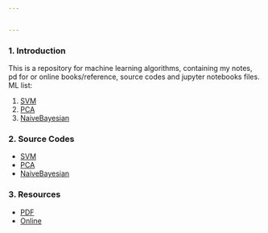 ```yaml
---


---
```


<h3 id="introduction">1. Introduction</h3>
<p>This is a repository for machine learning algorithms, containing my notes,  pd for or online books/reference, source codes and jupyter notebooks files.<br>
ML list:</p>
<ol>
<li><a href="./notebook/SVM/readme.md">SVM</a></li>
<li><a href="./notebook/PCA/readme.md">PCA</a></li>
<li><a href="./notebook/NaiveBayesian/readme.md">NaiveBayesian</a></li>
</ol>
<h3 id="source-codes">2. Source Codes</h3>
<ul>
<li><a href="./1.SVM">SVM</a></li>
<li><a href="./2.PCA">PCA</a></li>
<li><a href="./NaiveBayesian/readme">NaiveBayesian</a></li>
</ul>
<h3 id="resources">3. Resources</h3>
<ul>
<li><a href="./pdf_book">PDF</a></li>
<li><a href="./pdf_book/readme.md">Online</a></li>
</ul>

